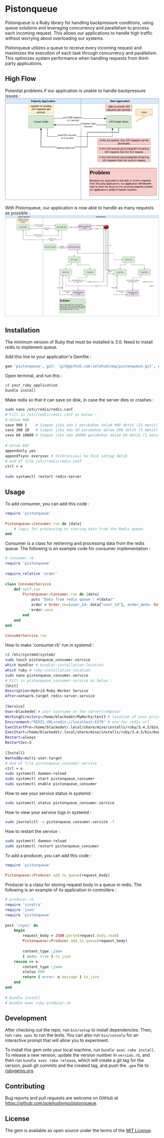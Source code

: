 # Pistonqueue

Pistonqueue is a Ruby library for handling backpressure conditions, using queue solutions and leveraging concurrency and parallelism to process each incoming request. This allows our applications to handle high traffic without worrying about overloading our systems.

Pistonqueue utilizes a queue to receive every incoming request and maximizes the execution of each task through concurrency and parallelism. This optimizes system performance when handling requests from third-party applications.

## High Flow

Potential problems if our application is unable to handle backpressure issues :
![Logo Ruby](https://github.com/solehudinmq/pistonqueue/blob/development/high_flow/Pistonqueue-problem.jpg)

With Pistonqueue, our application is now able to handle as many requests as possible :
![Logo Ruby](https://github.com/solehudinmq/pistonqueue/blob/development/high_flow/Pistonqueue-solution.jpg)

## Installation

The minimum version of Ruby that must be installed is 3.0.
Need to install redis to implement queue.

Add this line to your application's Gemfile :

```ruby
gem 'pistonqueue', git: 'git@github.com:solehudinmq/pistonqueue.git', branch: 'main'
```
Open terminal, and run this : 
```bash
cd your_ruby_application
bundle install
```

Make redis so that it can save on disk, in case the server dies or crashes :

```bash
sudo nano /etc/redis/redis.conf
# Fill in /etc/redis/redis.conf as below :
# Untuk RDB
save 900 1    # Simpan jika ada 1 perubahan dalam 900 detik (15 menit)
save 300 10   # Simpan jika ada 10 perubahan dalam 300 detik (5 menit)
save 60 10000 # Simpan jika ada 10000 perubahan dalam 60 detik (1 menit)

# Untuk AOF
appendonly yes
appendfsync everysec # Sinkronisasi ke disk setiap detik
# end of file /etc/redis/redis.conf
ctrl + o 

sudo systemctl restart redis-server
```

## Usage

To add consumer, you can add this code :

```ruby
require 'pistonqueue'

Pistonqueue::Consumer.run do |data|
    # logic for processing or storing data from the Redis queue.
end
```

Consumer is a class for retrieving and processing data from the redis queue. The following is an example code for consumer implementation :

```ruby
# consumer.rb
require 'pistonqueue'

require_relative 'order'

class ConsumerService
    def self.run
        Pistonqueue::Consumer.run do |data|
            puts "Data from redis queue : #{data}"
            order = Order.new(user_id: data["user_id"], order_date: Date.today, total_amount: data["total_amount"])
            order.save
        end
    end
end

ConsumerService.run
```

How to make 'consumer.rb' run in systemd :
```bash
cd /etc/systemd/system/
sudo touch pistonqueue_consumer.service
which bundler # bundler-installation-location
which ruby # ruby-installation-location
sudo nano pistonqueue_consumer.service
# Fill in pistonqueue_consumer.service as below :
[Unit]
Description=Hybrid Ruby Worker Service
After=network.target redis-server.service

[Service]
User=blackedet # your username on the server/computer
WorkingDirectory=/home/blackedet/MyWorks/test3 # location of your project folder
Environment="REDIS_URL=redis://localhost:6379" # env for redis url
ExecStartPre=/home/blackedet/.local/share/mise/installs/ruby/3.4.5/bin/bundle install # <bundler-installation-location> install
ExecStart=/home/blackedet/.local/share/mise/installs/ruby/3.4.5/bin/bundle exec /home/blackedet/.local/share/mise/installs/ruby/3.4.5/bin/ruby consumer.rb # <bundler-installation-location> <ruby-installation-location> consumer.rb
Restart=always
RestartSec=3

[Install]
WantedBy=multi-user.target
# end of file pistonqueue_consumer.service
ctrl + o 
sudo systemctl daemon-reload
sudo systemctl start pistonqueue_consumer
sudo systemctl enable pistonqueue_consumer
```

How to see your service status in systemd :
```bash
sudo systemctl status pistonqueue_consumer.service
```

How to view your service logs in systemd :
```bash
sudo journalctl -u pistonqueue_consumer.service -f
```

How to restart the service :
```bash
sudo systemctl daemon-reload
sudo systemctl restart pistonqueue_consumer
```

To add a producer, you can add this code :

```ruby
require 'pistonqueue'

Pistonqueue::Producer.add_to_queue(request_body)
```

Producer is a class for storing request body in a queue in redis. The following is an example of its application in controllers :

```ruby
# producer.rb
require 'sinatra'
require 'json'
require 'pistonqueue'

post '/sync' do
    begin
        request_body = JSON.parse(request.body.read)
        Pistonqueue::Producer.add_to_queue(request_body)

        content_type :json
        { data: true }.to_json
    rescue => e
        content_type :json
        status 500
        return { error: e.message }.to_json
    end
end

# bundle install
# bundle exec ruby producer.rb
```

## Development

After checking out the repo, run `bin/setup` to install dependencies. Then, run `rake spec` to run the tests. You can also run `bin/console` for an interactive prompt that will allow you to experiment.

To install this gem onto your local machine, run `bundle exec rake install`. To release a new version, update the version number in `version.rb`, and then run `bundle exec rake release`, which will create a git tag for the version, push git commits and the created tag, and push the `.gem` file to [rubygems.org](https://rubygems.org).

## Contributing

Bug reports and pull requests are welcome on GitHub at https://github.com/solehudinmq/pistonqueue.

## License

The gem is available as open source under the terms of the [MIT License](https://opensource.org/licenses/MIT).
